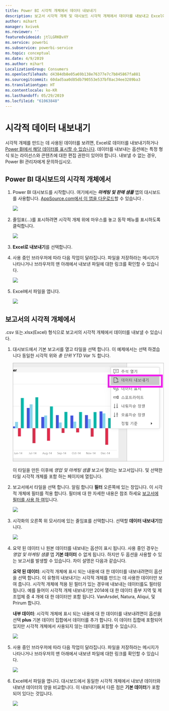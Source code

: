 ```yaml
---
title: Power BI 시각적 개체에서 데이터 내보내기
description: 보고서 시각적 개체 및 대시보드 시각적 개체에서 데이터를 내보내고 Excel에서 봅니다.
author: mihart
manager: kvivek
ms.reviewer: ''
featuredvideoid: jtlLGRKBvXY
ms.service: powerbi
ms.subservice: powerbi-service
ms.topic: conceptual
ms.date: 4/9/2019
ms.author: mihart
LocalizationGroup: Consumers
ms.openlocfilehash: d4384db8e05a69b138e76377e7c7b845867fa881
ms.sourcegitcommit: 60dad5aa0d85db790553e537bf8ac34ee3289ba3
ms.translationtype: HT
ms.contentlocale: ko-KR
ms.lasthandoff: 05/29/2019
ms.locfileid: "61063848"
---
```

# <a name="export-data-from-visual"></a>시각적 데이터 내보내기
시각적 개체를 만드는 데 사용된 데이터를 보려면, Excel로 데이터를 내보내기하거나 [Power BI에서 해당 데이터를 표시할 수 있습니다](end-user-show-data.md). 데이터를 내보내는 옵션에는 특정 형식 또는 라이선스와 콘텐츠에 대한 편집 권한이 있어야 합니다. 내보낼 수 없는 경우, Power BI 관리자에게 문의하십시오. 

## <a name="from-a-visual-on-a-power-bi-dashboard"></a>Power BI 대시보드의 시각적 개체에서

1. Power BI 대시보드를 시작합니다. 여기에서는 ***마케팅 및 판매 샘플*** 앱의 대시보드를 사용합니다. [AppSource.com에서 이 앱을 다운로드](https://appsource.microsoft.com/en-us/product/power-bi/microsoft-retail-analysis-sample.salesandmarketingsample-preview?flightCodes=e2b06c7a-a438-4d99-9eb6-4324ce87f282)할 수 있습니다 .

    ![](media/end-user-export/power-bi-dashboard.png)

2. 줄임표(...)를 표시하려면 시각적 개체 위에 마우스를 놓고 동작 메뉴를 표시하도록 클릭합니다.

    ![](media/end-user-export/power-bi-dashboard-export-visual.png)

3. **Excel로 내보내기**를 선택합니다.

4. 사용 중인 브라우저에 따라 다음 작업이 달라집니다. 파일을 저장하라는 메시지가 나타나거나 브라우저의 맨 아래에서 내보낸 파일에 대한 링크를 확인할 수 있습니다. 

    ![](media/end-user-export/power-bi-export-browser.png)

5. Excel에서 파일을 엽니다.  

    ![](media/end-user-export/power-bi-excel.png)


## <a name="from-a-visual-in-a-report"></a>보고서의 시각적 개체에서
.csv 또는.xlsx(Excel) 형식으로 보고서의 시각적 개체에서 데이터를 내보낼 수 있습니다. 

1. 대시보드에서 기본 보고서를 열고 타일을 선택 합니다.  이 예제에서는 선택 하겠습니다 동일한 시각적 위와 *총 단위 YTD Var %* 합니다. 

    ![](media/end-user-export/power-bi-export-report.png)

    이 타일을 만든 이후에 *영업 및 마케팅 샘플* 보고서 열리는 보고서입니다. 및 선택한 타일 시각적 개체를 포함 하는 페이지에 열립니다. 

2. 보고서에서 타일을 선택 합니다. 알림 합니다 **필터** 오른쪽에 있는 창입니다. 이 시각적 개체에 필터를 적용 합니다. 필터에 대 한 자세한 내용은 참조 하세요 [보고서에 필터를 사용 하 여](end-user-report-filter.md)입니다.

    ![](media/end-user-export/power-bi-export-filters.png)


3. 시각화의 오른쪽 위 모서리에 있는 줄임표를 선택합니다. 선택할 **데이터 내보내기**합니다.

    ![](media/end-user-export/power-bi-export-report2.png)

4. 요약 된 데이터 나 원본 데이터를 내보내는 옵션이 표시 됩니다. 사용 중인 경우는 *영업 및 마케팅 샘플* 앱 **기본 데이터** 수 없게 됩니다. 하지만 두 옵션을 사용할 수 있는 보고서를 발생할 수 있습니다. 차이 설명은 다음과 같습니다.

    **요약 된 데이터**: 시각적 개체에 표시 되는 내용에 대 한 데이터를 내보내려면이 옵션을 선택 합니다.  이 유형의 내보내기는 시각적 개체를 만드는 데 사용한 데이터만 보여 줍니다. 시각적 개체에 적용 된 필터가 있는 경우에 내보내는 데이터를도 필터링 됩니다. 예를 들어이 시각적 개체 내보내기만 2014에 대 한 데이터 중부 지역 및 제조업체 중 4 개에 대 한 데이터만 포함 됩니다. VanArsdel, Natura, Aliqui, 및 Prirum 합니다.
  

    **내부 데이터**: 시각적 개체에 표시 되는 내용에 대 한 데이터를 내보내려면이 옵션을 선택 **plus** 기본 데이터 집합에서 데이터를 추가 합니다.  이 데이터 집합에 포함되어 있지만 시각적 개체에서 사용되지 않는 데이터를 포함할 수 있습니다. 

    ![](media/end-user-export/power-bi-export-report3.png)

5. 사용 중인 브라우저에 따라 다음 작업이 달라집니다. 파일을 저장하라는 메시지가 나타나거나 브라우저의 맨 아래에서 내보낸 파일에 대한 링크를 확인할 수 있습니다. 

    ![](media/end-user-export/power-bi-export-edge.png)


7. Excel에서 파일을 엽니다. 대시보드에서 동일한 시각적 개체에서 내보낸 데이터와 내보낸 데이터의 양을 비교합니다. 이 내보내기에서 다른 점은 **기본 데이터**가 포함되어 있다는 것입니다. 

    ![](media/end-user-export/power-bi-underlying.png)

